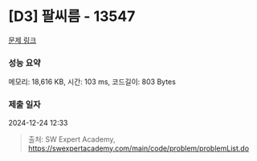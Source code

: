 # [D3] 팔씨름 - 13547 

[문제 링크](https://swexpertacademy.com/main/code/problem/problemDetail.do?contestProbId=AX6PP9G6p1sDFAS9) 

### 성능 요약

메모리: 18,616 KB, 시간: 103 ms, 코드길이: 803 Bytes

### 제출 일자

2024-12-24 12:33



> 출처: SW Expert Academy, https://swexpertacademy.com/main/code/problem/problemList.do